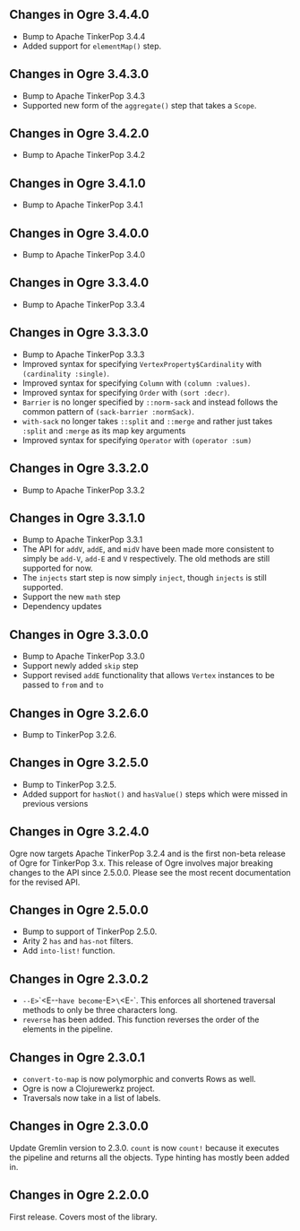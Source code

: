 ## Changes in Ogre 3.4.4.0

* Bump to Apache TinkerPop 3.4.4
* Added support for `elementMap()` step.

## Changes in Ogre 3.4.3.0

* Bump to Apache TinkerPop 3.4.3
* Supported new form of the `aggregate()` step that takes a `Scope`.

## Changes in Ogre 3.4.2.0

* Bump to Apache TinkerPop 3.4.2

## Changes in Ogre 3.4.1.0

* Bump to Apache TinkerPop 3.4.1

## Changes in Ogre 3.4.0.0

* Bump to Apache TinkerPop 3.4.0

## Changes in Ogre 3.3.4.0

* Bump to Apache TinkerPop 3.3.4

## Changes in Ogre 3.3.3.0

* Bump to Apache TinkerPop 3.3.3
* Improved syntax for specifying `VertexProperty$Cardinality` with `(cardinality :single)`.
* Improved syntax for specifying `Column` with `(column :values)`.
* Improved syntax for specifying `Order` with `(sort :decr)`.
* `Barrier` is no longer specified by `::norm-sack` and instead follows the common pattern of `(sack-barrier :normSack)`.
* `with-sack` no longer takes `::split` and `::merge` and rather just takes `:split` and `:merge` as its map key arguments
* Improved syntax for specifying `Operator` with `(operator :sum)`

## Changes in Ogre 3.3.2.0

* Bump to Apache TinkerPop 3.3.2

## Changes in Ogre 3.3.1.0

* Bump to Apache TinkerPop 3.3.1
* The API for `addV`, `addE`, and `midV` have been made more consistent to simply be `add-V`, `add-E` and `V`
respectively. The old methods are still supported for now.
* The `injects` start step is now simply `inject`, though `injects` is still supported.
* Support the new `math` step
* Dependency updates

## Changes in Ogre 3.3.0.0

* Bump to Apache TinkerPop 3.3.0
* Support newly added `skip` step
* Support revised `addE` functionality that allows `Vertex` instances to be passed to `from` and `to`

## Changes in Ogre 3.2.6.0

* Bump to TinkerPop 3.2.6.

## Changes in Ogre 3.2.5.0

* Bump to TinkerPop 3.2.5. 
* Added support for `hasNot()` and `hasValue()` steps which were missed in previous versions

## Changes in Ogre 3.2.4.0

Ogre now targets Apache TinkerPop 3.2.4 and is the first non-beta release of
Ogre for TinkerPop 3.x. This release of Ogre involves major breaking changes
to the API since 2.5.0.0. Please see the most recent documentation for the
revised API.

## Changes in Ogre 2.5.0.0

 * Bump to support of TinkerPop 2.5.0.
 * Arity 2 `has` and `has-not` filters.
 * Add `into-list!` function.

## Changes in Ogre 2.3.0.2

* `--E>`\`<E--` have become `-E>`\`<E-`. This enforces all shortened
  traversal methods to only be three characters long.
* `reverse` has been added. This function reverses the order of the
  elements in the pipeline.

## Changes in Ogre 2.3.0.1

* `convert-to-map` is now polymorphic and converts Rows as well.
* Ogre is now a Clojurewerkz project.
* Traversals now take in a list of labels.

## Changes in Ogre 2.3.0.0

Update Gremlin version to 2.3.0. `count` is now `count!` because it
executes the pipeline and returns all the objects. Type hinting has mostly
been added in.

## Changes in Ogre 2.2.0.0

First release. Covers most of the library.
